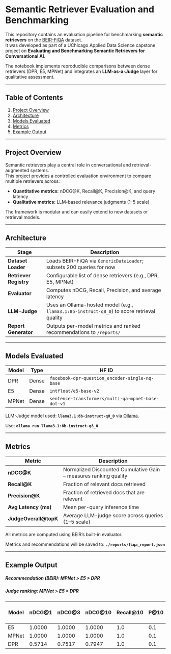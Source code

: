 # Semantic Retriever Evaluation and Benchmarking

This repository contains an evaluation pipeline for benchmarking **semantic retrievers** on the [BEIR-FiQA](https://public.ukp.informatik.tu-darmstadt.de/thakur/BEIR/datasets/fiqa.zip) dataset.  
It was developed as part of a UChicago Applied Data Science capstone project on **Evaluating and Benchmarking Semantic Retrievers for Conversational AI**.

The notebook implements reproducible comparisons between dense retrievers (DPR, E5, MPNet) and integrates an **LLM-as-a-Judge** layer for qualitative assessment.

---

## Table of Contents
1. [Project Overview](#project-overview)
2. [Architecture](#architecture)
3. [Models Evaluated](#models-evaluated)
4. [Metrics](#metrics)
5. [Example Output](#example-output)

---

## Project Overview

Semantic retrievers play a central role in conversational and retrieval-augmented systems.  
This project provides a controlled evaluation environment to compare multiple retrievers across:

- **Quantitative metrics:** nDCG@K, Recall@K, Precision@K, and query latency  
- **Qualitative metrics:** LLM-based relevance judgments (1–5 scale)

The framework is modular and can easily extend to new datasets or retrieval models.

---

## Architecture

| Stage | Description |
|--------|--------------|
| **Dataset Loader** | Loads BEIR-FiQA via `GenericDataLoader`; subsets 200 queries for now |
| **Retriever Registry** | Configurable list of dense retrievers (e.g., DPR, E5, MPNet) |
| **Evaluator** | Computes nDCG, Recall, Precision, and average latency |
| **LLM-Judge** | Uses an Ollama-hosted model (e.g., `llama3.1:8b-instruct-q8_0`) to score retrieval quality |
| **Report Generator** | Outputs per-model metrics and ranked recommendations to `/reports/` |

---

## Models Evaluated

| Model | Type | HF ID |
|--------|------|-------|
| DPR | Dense | `facebook-dpr-question_encoder-single-nq-base` |
| E5 | Dense | `intfloat/e5-base-v2` |
| MPNet | Dense | `sentence-transformers/multi-qa-mpnet-base-dot-v1` |

LLM-Judge model used: **`llama3.1:8b-instruct-q8_0`** via [Ollama](https://ollama.com/).

Use:
**`ollama run llama3.1:8b-instruct-q8_0`**


---

## Metrics

| Metric | Description |
|---------|--------------|
| **nDCG@K** | Normalized Discounted Cumulative Gain – measures ranking quality |
| **Recall@K** | Fraction of relevant docs retrieved |
| **Precision@K** | Fraction of retrieved docs that are relevant |
| **Avg Latency (ms)** | Mean per-query inference time |
| **JudgeOverall@topK** | Average LLM-judge score across queries (1–5 scale) |

All metrics are computed using BEIR’s built-in evaluator.

Metrics and recommendations will be saved to:
**`./reports/fiqa_report.json`**

---

## Example Output

##### Recommendation (BEIR): MPNet > E5 > DPR
##### Judge ranking: MPNet > E5 > DPR

| Model | nDCG@1 | nDCG@3 | nDCG@10 | Recall@10 | P@10 | Avg Latency (ms) |
| ----- | ------ | ------ | ------- | --------- | ---- | ---------------- |
| E5    | 1.0000 | 1.0000 | 1.0000  | 1.0       | 0.1  | 28.91            |
| MPNet | 1.0000 | 1.0000 | 1.0000  | 1.0       | 0.1  | 28.08            |
| DPR   | 0.5714 | 0.7517 | 0.7947  | 1.0       | 0.1  | 31.92            |
